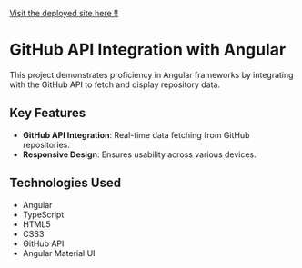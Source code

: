<a href="https://mohini17o3.github.io/Find-GitUser/">Visit the deployed site here !!</a>

# GitHub API Integration with Angular

This project demonstrates proficiency in Angular frameworks by integrating with the GitHub API to fetch and display repository data.

## Key Features

- **GitHub API Integration**: Real-time data fetching from GitHub repositories.
- **Responsive Design**: Ensures usability across various devices.

## Technologies Used

- Angular
- TypeScript
- HTML5
- CSS3
- GitHub API
- Angular Material UI

